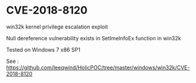 # CVE-2018-8120

win32k kernel privilege escalation exploit


Null dereference vulnerability exists in SetImeInfoEx function in win32k


Tested on Windows 7 x86 SP1


See : https://github.com/leeqwind/HolicPOC/tree/master/windows/win32k/CVE-2018-8120
